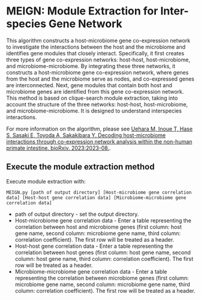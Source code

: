 # MEIGN: Module Extraction for Inter-species Gene Network
This algorithm constructs a host-microbiome gene co-expression network to investigate the interactions between the host and the microbiome and identifies gene modules that closely interact. 
Specifically, it first creates three types of gene co-expression networks: host-host, host-microbiome, and microbiome-microbiome. By integrating these three networks, it constructs a host-microbiome gene co-expression network, where genes from the host and the microbiome serve as nodes, and co-expressed genes are interconnected.
Next, gene modules that contain both host and microbiome genes are identified from this gene co-expression network. This method is based on clique-search module extraction, taking into account the structure of the three networks: host-host, host-microbiome, and microbiome-microbiome. It is designed to understand interspecies interactions.

For more information on the algorithm, please see [Uehara M, Inoue T, Hase S, Sasaki E, Toyoda A, Sakakibara Y. Decoding host-microbiome interactions through co-expression network analysis within the non-human primate intestine. bioRxiv. 2023:2023-08.](https://www.biorxiv.org/content/10.1101/2023.08.11.552617v2).

## Execute the module extraction method
Execute module extraction with:
```
MEIGN.py [path of output directory] [Host-microbiome gene correlation data] [Host-host gene correlation data] [Microbiome-microbiome gene correlation data]
```

* path of output directory - set the output directory.
* Host-microbiome gene correlation data - Enter a table representing the correlation between host and microbiome genes (first column: host gene name, second column: microbiome gene name, third column: correlation coefficient). The first row will be treated as a header.
* Host-host gene correlation data - Enter a table representing the correlation between host genes (first column: host gene name, second column: host gene name, third column: correlation coefficient). The first row will be treated as a header.
* Microbiome-microbiome gene correlation data - Enter a table representing the correlation between microbiome genes (first column: microbiome gene name, second column: microbiome gene name, third column: correlation coefficient). The first row will be treated as a header.
